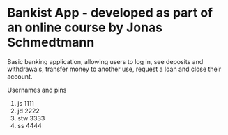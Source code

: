 # Bankist App - developed as part of an online course by Jonas Schmedtmann

Basic banking application, allowing users to log in, see deposits and withdrawals, transfer money to another use, request a loan and close their account.

Usernames and pins

1. js 1111
2. jd 2222
3. stw 3333
4. ss 4444
